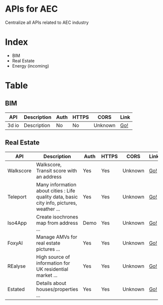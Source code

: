 # APIs for AEC
Centralize all APIs related to AEC industry

# Index
- BIM
- Real Estate
- Energy (incoming)

# Table

## BIM

API | Description | Auth | HTTPS | CORS | Link |
|---|---|---|---|---|---|
| 3d io | Description | No | No | Unknown | [Go!](https://3d.io/docs/api/1) |

## Real Estate

API | Description | Auth | HTTPS | CORS | Link |
|---|---|---|---|---|---|
| Walkscore | Walkscore, Transit score with an address | Yes | Yes | Unknown | [Go!](https://www.walkscore.com/) |
| Teleport | Many information about cities : Life quality data, basic city info, pictures, weather ... | Yes | Yes | Unknown | [Go!](https://developers.teleport.org/api/) |
| Iso4App | Create isochrones map from address ... | Demo | Yes | Unknown | [Go!](https://www.iso4app.net/) |
| FoxyAI | Manage AMVs for real estate pictures ... | Yes | Yes | Unknown | [Go!](https://www.foxyai.com/doc-api/#updates) |
| REalyse | High source of information for UK residential market ... | Yes | Yes | Unknown | [Go!](https://learn.realyse.com/request-a-free-trial-api) |
| Estated | Details about houses/properties ... | Yes | Yes | Unknown | [Go!](https://estated.com/developers/docs/v4) |

